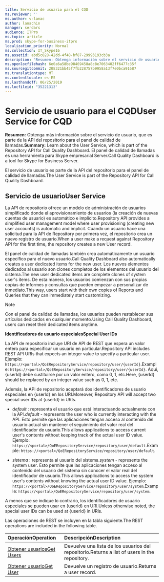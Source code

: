 ```yaml
---
title: Servicio de usuario para el CQD
ms.reviewer: ''
ms.author: v-lanac
author: lanachin
manager: serdars
audience: ITPro
ms.topic: article
ms.prod: skype-for-business-itpro
localization_priority: Normal
ms.collection: IT_Skype16
ms.assetid: abd5c828-42dd-4f48-bf87-29993193cb3a
description: 'Resumen: Obtenga información sobre el servicio de usuario, que forma parte de la API del repositorio para el panel de calidad de llamadas. El panel de calidad de llamadas es una herramienta para Skype empresarial Server.'
ms.openlocfilehash: 6e0a6a58be98469458a8c8e7063402ff6477c35f
ms.sourcegitcommit: 208321bb45f7fb228757b9958a13f7e0bca91687
ms.translationtype: MT
ms.contentlocale: es-ES
ms.lasthandoff: 06/25/2019
ms.locfileid: "35221313"
---
```

# <a name="user-service-for-cqd"></a><span data-ttu-id="b29a8-104">Servicio de usuario para el CQD</span><span class="sxs-lookup"><span data-stu-id="b29a8-104">User Service for CQD</span></span>
 
<span data-ttu-id="b29a8-105">**Resumen:** Obtenga más información sobre el servicio de usuario, que es parte de la API del repositorio para el panel de calidad de llamadas.</span><span class="sxs-lookup"><span data-stu-id="b29a8-105">**Summary:** Learn about the User Service, which is part of the Repository API for Call Quality Dashboard.</span></span> <span data-ttu-id="b29a8-106">El panel de calidad de llamadas es una herramienta para Skype empresarial Server.</span><span class="sxs-lookup"><span data-stu-id="b29a8-106">Call Quality Dashboard is a tool for Skype for Business Server.</span></span>
  
<span data-ttu-id="b29a8-107">El servicio de usuario es parte de la API del repositorio para el panel de calidad de llamadas.</span><span class="sxs-lookup"><span data-stu-id="b29a8-107">The User Service is part of the Repository API for Call Quality Dashboard.</span></span>
  
## <a name="user-service"></a><span data-ttu-id="b29a8-108">Servicio de usuario</span><span class="sxs-lookup"><span data-stu-id="b29a8-108">User Service</span></span>

<span data-ttu-id="b29a8-109">La API de repositorio ofrece un modelo de administración de usuarios simplificado donde el aprovisionamiento de usuarios (la creación de nuevas cuentas de usuario) es automático e implícito.</span><span class="sxs-lookup"><span data-stu-id="b29a8-109">Repository API provides a simplified user management model where user provisioning (creating new user accounts) is automatic and implicit.</span></span> <span data-ttu-id="b29a8-110">Cuando un usuario hace una solicitud para la API de Repository por primera vez, el repositorio crea un nuevo registro de usuario.</span><span class="sxs-lookup"><span data-stu-id="b29a8-110">When a user make a request against Repository API for the first time, the repository creates a new User record.</span></span> 
  
<span data-ttu-id="b29a8-111">El panel de calidad de llamadas también crea automáticamente un usuario específico para el nuevo usuario.</span><span class="sxs-lookup"><span data-stu-id="b29a8-111">Call Quality Dashboard also automatically creates a user dedicated items for the new user.</span></span> <span data-ttu-id="b29a8-112">Los nuevos elementos dedicados al usuario son clones completos de los elementos del usuario del sistema.</span><span class="sxs-lookup"><span data-stu-id="b29a8-112">The new user dedicated items are complete clones of system user's items.</span></span> <span data-ttu-id="b29a8-113">De esta manera, los usuarios comienzan con sus propias copias de informes y consultas que pueden empezar a personalizar de inmediato.</span><span class="sxs-lookup"><span data-stu-id="b29a8-113">This way, users start with their own copies of Reports and Queries that they can immediately start customizing.</span></span> 
  
> [!NOTE]
> <span data-ttu-id="b29a8-114">Con el panel de calidad de llamadas, los usuarios pueden restablecer sus artículos dedicados en cualquier momento.</span><span class="sxs-lookup"><span data-stu-id="b29a8-114">Using Call Quality Dashboard, users can reset their dedicated items anytime.</span></span> 
  
 <span data-ttu-id="b29a8-115">**Identificadores de usuario especiales**</span><span class="sxs-lookup"><span data-stu-id="b29a8-115">**Special User IDs**</span></span>
  
<span data-ttu-id="b29a8-116">La API de repositorio incluye URI de API de REST que espera un valor entero para especificar un usuario en particular.</span><span class="sxs-lookup"><span data-stu-id="b29a8-116">Repository API includes REST API URIs that expects an integer value to specify a particular user.</span></span> <span data-ttu-id="b29a8-117">Ejemplo: `https://<portal>/QoERepositoryService/repository/user/{userId}`.</span><span class="sxs-lookup"><span data-stu-id="b29a8-117">Example:  `https://<portal>/QoERepositoryService/repository/user/{userId}`.</span></span> <span data-ttu-id="b29a8-118">Aquí, {userId} debe sustituirse por un valor entero, como 0, 1, etc.</span><span class="sxs-lookup"><span data-stu-id="b29a8-118">Here, {userId} should be replaced by an integer value such as 0, 1, etc.</span></span>
  
<span data-ttu-id="b29a8-119">Además, la API de repositorio aceptará dos identificadores de usuario especiales en {userId} en los URI.</span><span class="sxs-lookup"><span data-stu-id="b29a8-119">Moreover, Repository API will accept two special user IDs at {userId} in URIs.</span></span>
  
-  <span data-ttu-id="b29a8-120">*default* : representa el usuario que está interactuando actualmente con la API.</span><span class="sxs-lookup"><span data-stu-id="b29a8-120">*default*  - represents the user who is currently interacting with the API.</span></span> <span data-ttu-id="b29a8-121">Esto permite que las aplicaciones tengan acceso al contenido del usuario actual sin mantener el seguimiento del valor real del identificador de usuario.</span><span class="sxs-lookup"><span data-stu-id="b29a8-121">This allows applications to access current user's contents without keeping track of the actual user ID value.</span></span> <span data-ttu-id="b29a8-122">Ejemplo: `https://<portal>/QoERepositoryService/repository/user/default`.</span><span class="sxs-lookup"><span data-stu-id="b29a8-122">Example: `https://<portal>/QoERepositoryService/repository/user/default`.</span></span>
    
-  <span data-ttu-id="b29a8-123">*sistema* : representa al usuario del sistema.</span><span class="sxs-lookup"><span data-stu-id="b29a8-123">*system*  - represents the system user.</span></span> <span data-ttu-id="b29a8-124">Esto permite que las aplicaciones tengan acceso al contenido del usuario del sistema sin conocer el valor real del identificador de usuario.</span><span class="sxs-lookup"><span data-stu-id="b29a8-124">This allows applications to access the system user's contents without knowing the actual user ID value.</span></span> <span data-ttu-id="b29a8-125">Ejemplo: `https://<portal>/QoERepositoryService/repository/user/system`.</span><span class="sxs-lookup"><span data-stu-id="b29a8-125">Example: `https://<portal>/QoERepositoryService/repository/user/system`.</span></span>
    
<span data-ttu-id="b29a8-126">A menos que se indique lo contrario, los identificadores de usuario especiales se pueden usar en {userId} en URI.</span><span class="sxs-lookup"><span data-stu-id="b29a8-126">Unless otherwise noted, the special user IDs can be used at {userId} in URIs.</span></span> 
  
<span data-ttu-id="b29a8-127">Las operaciones de REST se incluyen en la tabla siguiente.</span><span class="sxs-lookup"><span data-stu-id="b29a8-127">The REST operations are included in the following table.</span></span>
  
|<span data-ttu-id="b29a8-128">**Operación**</span><span class="sxs-lookup"><span data-stu-id="b29a8-128">**Operation**</span></span>|<span data-ttu-id="b29a8-129">**Descripción**</span><span class="sxs-lookup"><span data-stu-id="b29a8-129">**Description**</span></span>|
|:-----|:-----|
|[<span data-ttu-id="b29a8-130">Obtener usuarios</span><span class="sxs-lookup"><span data-stu-id="b29a8-130">Get Users</span></span>](get-users.md) <br/> |<span data-ttu-id="b29a8-131">Devuelve una lista de los usuarios del repositorio.</span><span class="sxs-lookup"><span data-stu-id="b29a8-131">Returns a list of users in the repository.</span></span>  <br/> |
|[<span data-ttu-id="b29a8-132">Obtener usuario</span><span class="sxs-lookup"><span data-stu-id="b29a8-132">Get User</span></span>](get-user.md) <br/> |<span data-ttu-id="b29a8-133">Devuelve un registro de usuario.</span><span class="sxs-lookup"><span data-stu-id="b29a8-133">Returns a user record.</span></span>  <br/> |
   

